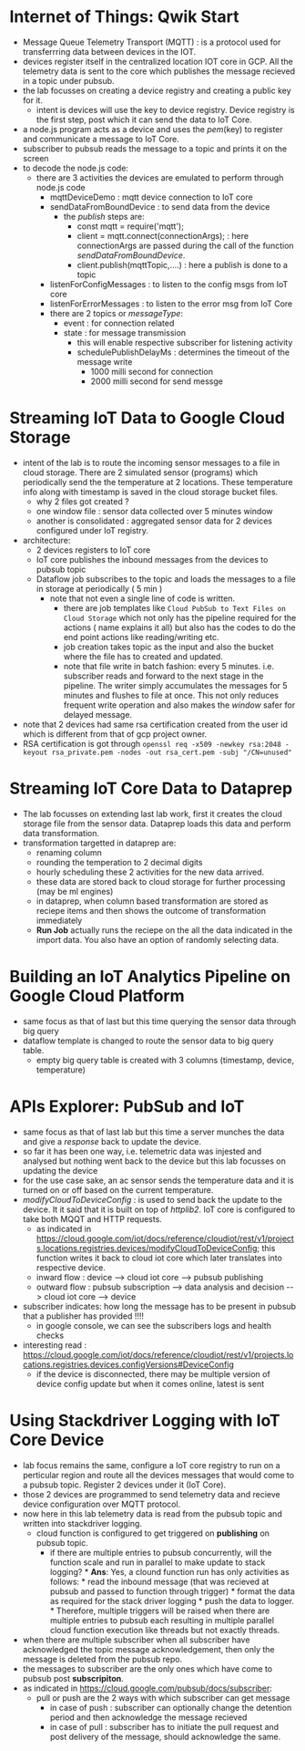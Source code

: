 # Internet of Things: Qwik Start
* Message Queue Telemetry Transport (MQTT) : is a protocol used for transferrring data between devices in the IOT.
* devices register itself in the centralized location IOT core in GCP. All the telemetry data is sent to the core which publishes the message recieved in a topic under pubsub.
* the lab focusses on creating a device registry and creating a public key for it.
  * intent is devices will use the key to device registry. Device registry is the first step, post which it can send the data to IoT Core.
* a node.js program acts as a device and uses the *pem*(key) to register and communicate a message to IoT Core.
* subscriber to pubsub reads the message to a topic and prints it on the screen
* to decode the node.js code:
  * there are 3 activities the devices are emulated to perform through node.js code
    * mqttDeviceDemo : mqtt device connection to IoT core
    * sendDataFromBoundDevice : to send data from the device
      * the *publish* steps are:
         * const mqtt = require('mqtt');
         * client = mqtt.connect(connectionArgs); : here connectionArgs are passed during the call of the function *sendDataFromBoundDevice*.
         * client.publish(mqttTopic,....) : here a publish is done to a topic 
    * listenForConfigMessages : to listen to the config msgs from IoT core
    * listenForErrorMessages : to listen to the error msg from IoT Core
    * there are 2 topics or *messageType*:
      * event : for connection related
      * state : for message transmission
         * this will enable respective subscriber for listening activity
         * schedulePublishDelayMs : determines the timeout of the message write
            * 1000 milli second for connection 
            * 2000 milli second for send messge 

# Streaming IoT Data to Google Cloud Storage
* intent of the lab is to route the incoming sensor messages to a file in cloud storage. There are 2 simulated sensor (programs) which periodically send the the temperature at 2 locations. These temperature info along with timestamp is saved in the cloud storage bucket files.
   * why 2 files got created ?  
    * one window file : sensor data collected over 5 minutes window
    * another is consolidated : aggregated sensor data for 2 devices configured under IoT registry.
* architecture:
  * 2 devices registers to IoT core
  * IoT core publishes the inbound messages from the devices to pubsub topic
  * Dataflow job subscribes to the topic and loads the messages to a file in storage at periodically ( 5 min )
    * note that not even a single line of code is written.
      * there are job templates like  ```Cloud PubSub to Text Files on Cloud Storage``` which not only has the pipeline required for the actions ( name explains it all) but also has the codes to do the end point actions like reading/writing etc.
      * job creation takes topic as the input and also the bucket where the file has to created and updated.
      * note that file write in batch fashion: every 5 minutes. i.e. subscriber reads and forward to the next stage in the pipeline. The writer simply accumulates the messages for 5 minutes and flushes to file at once. This not only reduces frequent write operation and also makes the *window* safer for delayed message.
* note that 2 devices had same rsa certification created from the user id which is different from that of gcp project owner.
 * RSA certification is got through 
   ```openssl req -x509 -newkey rsa:2048 -keyout rsa_private.pem -nodes -out rsa_cert.pem -subj "/CN=unused"```
# Streaming IoT Core Data to Dataprep
* The lab focusses on extending last lab work, first it creates the cloud storage file from the sensor data. Dataprep loads this data and perform data transformation.
* transformation targetted in dataprep are:
  * renaming column
  * rounding the temperation to 2 decimal digits
  * hourly scheduling these 2 activities for the new data arrived.
  * these data are stored back to cloud storage for further processing (may be ml engines)
  * in dataprep, when column based transformation are stored as reciepe items and then shows the outcome of transformation immediately
  * **Run Job** actually runs the reciepe on the all the data indicated in the import data. You also have an option of randomly selecting data.

# Building an IoT Analytics Pipeline on Google Cloud Platform
* same focus as that of last but this time querying the sensor data through big query
* dataflow template is changed to route the sensor data to big query table.
  * empty big query table is created with 3 columns (timestamp, device, temperature)
  
# APIs Explorer: PubSub and IoT
* same focus as that of last lab but this time a server munches the data and give a *response* back to update the device.
* so far it has been one way, i.e. telemetric data was injested and analysed but nothing went back to the device but this lab focusses on updating the device
* for the use case sake, an ac sensor sends the temperature data and it is turned on or off based on the current temperature.
* *modifyCloudToDeviceConfig* : is used to send back the update to the device. It it said that it is built on top of *httplib2*. IoT core is configured to take both MQQT and HTTP requests.
  * as indicated in https://cloud.google.com/iot/docs/reference/cloudiot/rest/v1/projects.locations.registries.devices/modifyCloudToDeviceConfig; this function writes it back to cloud iot core which later translates into respective device.
  * inward flow : device --> cloud iot core --> pubsub publishing
  * outward flow : pubsub subscription --> data analysis and decision --> cloud iot core --> device
* subscriber indicates: how long the message has to be present in pubsub that a publisher has provided !!!!
  * in google console,  we can see the subscribers logs and health checks
* interesting read : https://cloud.google.com/iot/docs/reference/cloudiot/rest/v1/projects.locations.registries.devices.configVersions#DeviceConfig
  * if the device is disconnected, there may be multiple version of device config update but when it comes online, latest is sent 

# Using Stackdriver Logging with IoT Core Device
* lab focus remains the same, configure a IoT core registry to run on a perticular region and route all the devices messages that would come to a pubsub topic. Register 2 devices under it (IoT Core). 
* those 2 devices are programmed to send telemetry data and recieve device configuration over MQTT protocol.
* now here in this lab telemetry data is read from the pubsub topic and written into stackdriver logging. 
  * cloud function is configured to get triggered on **publishing** on pubsub topic. 
     * if there are multiple entries to pubsub concurrently, will the function scale and run in parallel to make update to stack logging?
           * **Ans**: Yes, a clound function run has only activities as follows:
             * read the inbound message (that was recieved at pubsub and passed to function through trigger)
             * format the data as required for the stack driver logging
             * push the data to logger.
           * Therefore, multiple triggers will be raised when there are multiple entries to pubsub each resulting in multiple parallel cloud function execution like threads but not exactly threads. 
* when there are multiple subscriber when all subscriber have acknowledged the topic message acknowledgement, then only the message is deleted from the pubsub repo.
* the messages to subscriber are the only ones which have come to pubsub post **subscripiton**.
* as indicated in https://cloud.google.com/pubsub/docs/subscriber:
   * pull or push are the 2 ways with which subscriber can get message
     * in case of push : subscriber can optionally change the detention period and then acknowledge the message recieved
     * in case of pull : subscriber has to initiate the pull request and post delivery of the message, should acknowledge the same.
